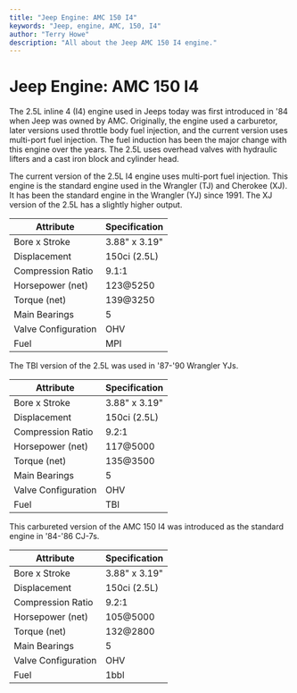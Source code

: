 ```yaml
---
title: "Jeep Engine: AMC 150 I4"
keywords: "Jeep, engine, AMC, 150, I4"
author: "Terry Howe"
description: "All about the Jeep AMC 150 I4 engine."
---
```

# Jeep Engine: AMC 150 I4

The 2.5L inline 4 (I4) engine used in Jeeps today was first introduced in '84 when Jeep was owned by AMC.
Originally, the engine used a carburetor, later versions used throttle body fuel injection, and the current version uses multi-port fuel injection.
The fuel induction has been the major change with this engine over the years.
The 2.5L uses overhead valves with hydraulic lifters and a cast iron block and cylinder head.

The current version of the 2.5L I4 engine uses multi-port fuel injection.
This engine is the standard engine used in the Wrangler (TJ) and Cherokee (XJ).
It has been the standard engine in the Wrangler (YJ) since 1991. The XJ version of the 2.5L has a slightly higher output.

| Attribute           | Specification |
|---------------------|---------------|
| Bore x Stroke       | 3.88" x 3.19" |
| Displacement        | 150ci (2.5L)  |
| Compression Ratio   | 9.1:1         |
| Horsepower (net)    | 123@5250      |
| Torque (net)        | 139@3250      |
| Main Bearings       | 5             |
| Valve Configuration | OHV           |
| Fuel                | MPI           |

The TBI version of the 2.5L was used in '87-'90 Wrangler YJs. 

| Attribute           | Specification |
|---------------------|---------------|
| Bore x Stroke       | 3.88" x 3.19" |
| Displacement        | 150ci (2.5L)  |
| Compression Ratio   | 9.2:1         |
| Horsepower (net)    | 117@5000      |
| Torque (net)        | 135@3500      |
| Main Bearings       | 5             |
| Valve Configuration | OHV           |
| Fuel                | TBI           |

This carbureted version of the AMC 150 I4 was introduced as the standard engine in '84-'86 CJ-7s.

| Attribute           | Specification |
|---------------------|---------------|
| Bore x Stroke       | 3.88" x 3.19" |
| Displacement        | 150ci (2.5L)  |
| Compression Ratio   | 9.2:1         |
| Horsepower (net)    | 105@5000      |
| Torque (net)        | 132@2800      |
| Main Bearings       | 5             |
| Valve Configuration | OHV           |
| Fuel                | 1bbl          |
